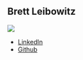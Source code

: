 Brett Leibowitz
------------

![](photos/brett-leibowitz.jpg)

* [LinkedIn](https://www.linkedin.com/in/brettleibowitz/)
* [Github](https://github.com/TonOfPrince)
